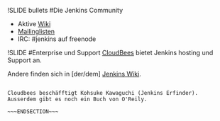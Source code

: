 !SLIDE bullets
#Die Jenkins Community
* Aktive [Wiki](https://wiki.jenkins-ci.org/display/JENKINS/Home)
* [Mailinglisten](https://jenkins-ci.org/content/mailing-lists/)
* IRC: #jenkins auf freenode

!SLIDE
#Enterprise und Support
[CloudBees](https://www.cloudbees.com/) bietet Jenkins hosting und Support an.

Andere finden sich in \[der/dem\] [Jenkins Wiki](https://wiki.jenkins-ci.org/display/JENKINS/Commercial+Support).

~~~SECTION:notes~~~

Cloudbees beschäfftigt Kohsuke Kawaguchi (Jenkins Erfinder).
Ausserdem gibt es noch ein Buch von O'Reily.

~~~ENDSECTION~~~

